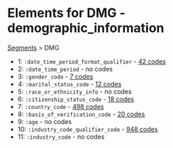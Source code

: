 # Elements for DMG - demographic_information
[Segments](../segments.md) > DMG
* 1: `:date_time_period_format_qualifier` - [42 codes](../elements/DMG_1.md)
* 2: `:date_time_period` - no codes
* 3: `:gender_code` - [7 codes](../elements/DMG_3.md)
* 4: `:marital_status_code` - [12 codes](../elements/DMG_4.md)
* 5: `:race_or_ethnicity_info` - no codes
* 6: `:citizenship_status_code` - [18 codes](../elements/DMG_6.md)
* 7: `:country_code` - [498 codes](../elements/DMG_7.md)
* 8: `:basis_of_verification_code` - [20 codes](../elements/DMG_8.md)
* 9: `:age` - no codes
* 10: `:industry_code_qualifier_code` - [948 codes](../elements/DMG_10.md)
* 11: `:industry_code` - no codes
